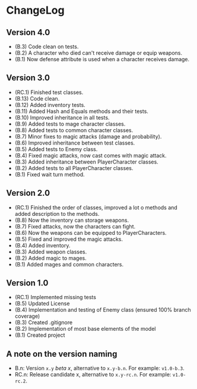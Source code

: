 ChangeLog
=========

Version 4.0
-----------
- (B.3) Code clean on tests.
- (B.2) A character who died can't receive damage or equip weapons.
- (B.1) Now defense attribute is used when a character receives damage.

Version 3.0
-----------
- (RC.1) Finished test classes. 
- (B.13) Code clean.
- (B.12) Added inventory tests.
- (B.11) Added Hash and Equals methods and their tests.
- (B.10) Improved inheritance in all tests.
- (B.9) Added tests to mage character classes.
- (B.8) Added tests to common character classes.
- (B.7) Minor fixes to magic attacks (damage and probability). 
- (B.6) Improved inheritance between test classes. 
- (B.5) Added tests to Enemy class. 
- (B.4) Fixed magic attacks, now cast comes with magic attack.
- (B.3) Added inheritance between PlayerCharacter classes.
- (B.2) Added tests to all PlayerCharacter classes.
- (B.1) Fixed wait turn method.

Version 2.0
-----------
- (RC.1) Finished the order of classes, improved a lot o methods and added description to the methods. 
- (B.8) Now the inventory can storage weapons.
- (B.7) Fixed attacks, now the characters can fight.
- (B.6) Now the weapons can be equipped to PlayerCharacters. 
- (B.5) Fixed and improved the magic attacks.
- (B.4) Added inventory.
- (B.3) Added weapon classes.
- (B.2) Added magic to mages.
- (B.1) Added mages and common characters.

Version 1.0
-----------
- (RC.1) Implemented missing tests
- (B.5) Updated License
- (B.4) Implementation and testing of Enemy class (ensured 100% branch coverage)
- (B.3) Created .gitignore
- (B.2) Implementation of most base elements of the model
- (B.1) Created project

A note on the version naming
----------------------------
- B.n: Version ``x.y`` _beta x_, alternative to ``x.y-b.n``.
  For example: ``v1.0-b.3``.
- RC.n: Release candidate x, alternative to ``x.y-rc.n``.
  For example: ``v1.0-rc.2``.